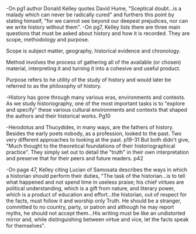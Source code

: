 -On pg1 author Donald Kelley quotes David Hume, "Sceptical doubt...is a malady which can never be radically cured" and furthers this point by stating himself, "for we cannot see beyond our deepest prejudices, nor can we write history without them". 
-On pg7, Kelley lists there are three main questions that must be asked about history and how it is recorded. They are scope, methodology and purpose.

Scope is subject matter, geography, historical evidence and chronology. 

Method involves the process of gathering all of the available (or chosen) material, interpreting it and turning it into a cohesive and useful product. 

Purpose refers to he utility of the study of history and would later be referred to as the philosophy of history.

-History has gone through many various eras, environments and contexts. As we study historiography, one of the most important tasks is to "explore and specify" these various cultural environments and contexts that shaped the authors and their historical works. Pg10  

-Herodotus and Thucydides, in many ways, are the fathers of history. Besides the early poets nobody, as a profession, looked to the past. Two very different approaches to looking at the past. p19-31
But both didn't give, "Much thought to the theoretical foundations of their historiographical practice". They simply set out to detail the "truth" in their own interpretation and preserve that for their peers and future readers. p42

-On page 47, Kelley citing Lucian of Samosata describes the ways in which a historian should perform their duties, "The task of the historian...is to tell what happened and not spend time in useless praise; his chief virtues are political understanding, which is a gift from nature, and literary power, which is a product of education and effort...the historian, out of respect for the facts, must follow it and worship only Truth. He should be a stranger, committed to no country, party, or patron and although he may report myths, he should not accept them...His writing must be like an undistorted mirror and, while distinguishing between virtue and vice, let the facts speak for themselves". 
